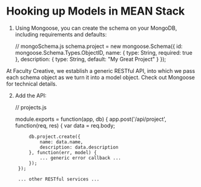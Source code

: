 # Hooking up Models in MEAN Stack

1) Using Mongoose, you can create the schema on your MongoDB, including requirements and defaults:

	// mongoSchema.js
	schema.project = new mongoose.Schema({
		id: mongoose.Schema.Types.ObjectID,
		name: {
			type: String,
			required: true
		},
		description: {
			type: String,
			default: "My Great Project"
		}
	});
	
At Faculty Creative, we establish a generic RESTful API, into which we pass each schema object as we turn it into a model object. Check out Mongoose for technical details.

2) Add the API:

	// projects.js
	
	module.exports = function(app, db) {
		app.post('/api/project', function(req, res) {
			var data = req.body;
			
			db.project.create({
				name: data.name,
				description: data.description
			}, function(err, model) {
				... generic error callback ...
			});
		});
	
		... other RESTful services ...
		
